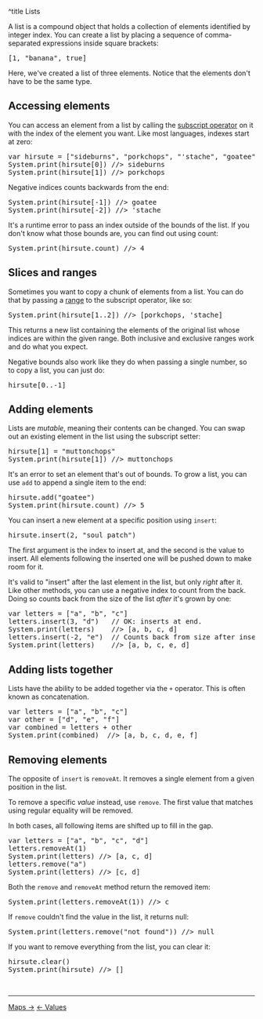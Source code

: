 ^title Lists

A list is a compound object that holds a collection of elements identified by
integer index. You can create a list by placing a sequence of comma-separated
expressions inside square brackets:

<pre class="snippet">
[1, "banana", true]
</pre>

Here, we've created a list of three elements. Notice that the elements don't
have to be the same type.

## Accessing elements

You can access an element from a list by calling the [subscript
operator][] on it with the index of the
element you want. Like most languages, indexes start at zero:

[subscript operator]: method-calls.html#subscripts

<pre class="snippet">
var hirsute = ["sideburns", "porkchops", "'stache", "goatee"]
System.print(hirsute[0]) //> sideburns
System.print(hirsute[1]) //> porkchops
</pre>

Negative indices counts backwards from the end:

<pre class="snippet">
System.print(hirsute[-1]) //> goatee
System.print(hirsute[-2]) //> 'stache
</pre>

It's a runtime error to pass an index outside of the bounds of the list. If you
don't know what those bounds are, you can find out using count:

<pre class="snippet">
System.print(hirsute.count) //> 4
</pre>

## Slices and ranges

Sometimes you want to copy a chunk of elements from a list. You can do that by
passing a [range](values.html#ranges) to the subscript operator, like so:

<pre class="snippet">
System.print(hirsute[1..2]) //> [porkchops, 'stache]
</pre>

This returns a new list containing the elements of the original list whose
indices are within the given range. Both inclusive and exclusive ranges work
and do what you expect.

Negative bounds also work like they do when passing a single number, so to copy
a list, you can just do:

<pre class="snippet">
hirsute[0..-1]
</pre>

## Adding elements

Lists are *mutable*, meaning their contents can be changed. You can swap out an
existing element in the list using the subscript setter:

<pre class="snippet">
hirsute[1] = "muttonchops"
System.print(hirsute[1]) //> muttonchops
</pre>

It's an error to set an element that's out of bounds. To grow a list, you can
use `add` to append a single item to the end:

<pre class="snippet">
hirsute.add("goatee")
System.print(hirsute.count) //> 5
</pre>

You can insert a new element at a specific position using `insert`:

<pre class="snippet">
hirsute.insert(2, "soul patch")
</pre>

The first argument is the index to insert at, and the second is the value to
insert. All elements following the inserted one will be pushed down to
make room for it.

It's valid to "insert" after the last element in the list, but only *right*
after it. Like other methods, you can use a negative index to count from the
back. Doing so counts back from the size of the list *after* it's grown by one:

<pre class="snippet">
var letters = ["a", "b", "c"]
letters.insert(3, "d")   // OK: inserts at end.
System.print(letters)    //> [a, b, c, d]
letters.insert(-2, "e")  // Counts back from size after insert.
System.print(letters)    //> [a, b, c, e, d]
</pre>

## Adding lists together

Lists have the ability to be added together via the `+` operator. This is often known as concatenation.

<pre class="snippet">
var letters = ["a", "b", "c"]
var other = ["d", "e", "f"]
var combined = letters + other
System.print(combined)  //> [a, b, c, d, e, f]
</pre>

## Removing elements

The opposite of `insert` is `removeAt`. It removes a single element from a
given position in the list. 

To remove a specific _value_ instead, use `remove`. The first value that 
matches using regular equality will be removed.

In both cases, all following items are shifted up to fill in the gap.

<pre class="snippet">
var letters = ["a", "b", "c", "d"]
letters.removeAt(1)
System.print(letters) //> [a, c, d]
letters.remove("a")
System.print(letters) //> [c, d]
</pre>

Both the `remove` and `removeAt` method return the removed item:

<pre class="snippet">
System.print(letters.removeAt(1)) //> c
</pre>

If `remove` couldn't find the value in the list, it returns null:

<pre class="snippet">
System.print(letters.remove("not found")) //> null
</pre>

If you want to remove everything from the list, you can clear it:

<pre class="snippet">
hirsute.clear()
System.print(hirsute) //> []
</pre>

<br><hr>
<a class="right" href="maps.html">Maps &rarr;</a>
<a href="values.html">&larr; Values</a>
